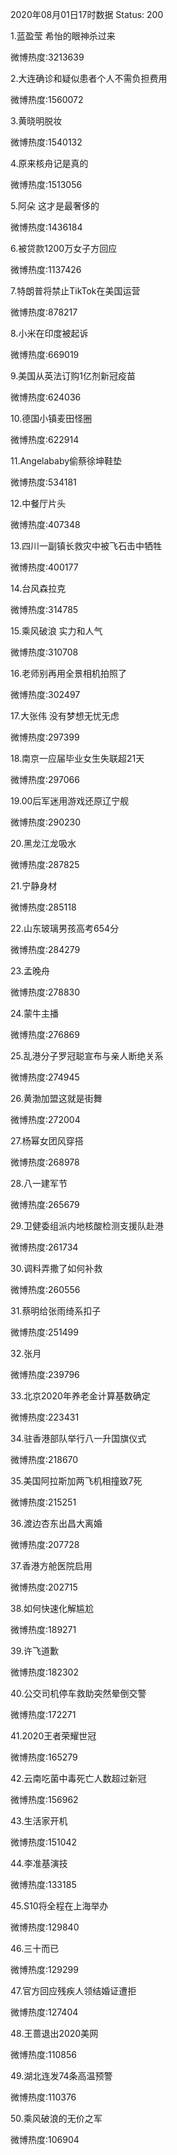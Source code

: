 2020年08月01日17时数据
Status: 200

1.蓝盈莹 希怡的眼神杀过来

微博热度:3213639

2.大连确诊和疑似患者个人不需负担费用

微博热度:1560072

3.黄晓明脱妆

微博热度:1540132

4.原来核舟记是真的

微博热度:1513056

5.阿朵 这才是最奢侈的

微博热度:1436184

6.被贷款1200万女子方回应

微博热度:1137426

7.特朗普将禁止TikTok在美国运营

微博热度:878217

8.小米在印度被起诉

微博热度:669019

9.美国从英法订购1亿剂新冠疫苗

微博热度:624036

10.德国小镇麦田怪圈

微博热度:622914

11.Angelababy偷蔡徐坤鞋垫

微博热度:534181

12.中餐厅片头

微博热度:407348

13.四川一副镇长救灾中被飞石击中牺牲

微博热度:400177

14.台风森拉克

微博热度:314785

15.乘风破浪 实力和人气

微博热度:310708

16.老师别再用全景相机拍照了

微博热度:302497

17.大张伟 没有梦想无忧无虑

微博热度:297399

18.南京一应届毕业女生失联超21天

微博热度:297066

19.00后军迷用游戏还原辽宁舰

微博热度:290230

20.黑龙江龙吸水

微博热度:287825

21.宁静身材

微博热度:285118

22.山东玻璃男孩高考654分

微博热度:284279

23.孟晚舟

微博热度:278830

24.蒙牛主播

微博热度:276869

25.乱港分子罗冠聪宣布与亲人断绝关系

微博热度:274945

26.黄渤加盟这就是街舞

微博热度:272004

27.杨幂女团风穿搭

微博热度:268978

28.八一建军节

微博热度:265679

29.卫健委组派内地核酸检测支援队赴港

微博热度:261734

30.调料弄撒了如何补救

微博热度:260556

31.蔡明给张雨绮系扣子

微博热度:251499

32.张月

微博热度:239796

33.北京2020年养老金计算基数确定

微博热度:223431

34.驻香港部队举行八一升国旗仪式

微博热度:218670

35.美国阿拉斯加两飞机相撞致7死

微博热度:215251

36.渡边杏东出昌大离婚

微博热度:207728

37.香港方舱医院启用

微博热度:202715

38.如何快速化解尴尬

微博热度:189271

39.许飞道歉

微博热度:182302

40.公交司机停车救助突然晕倒交警

微博热度:172271

41.2020王者荣耀世冠

微博热度:165279

42.云南吃菌中毒死亡人数超过新冠

微博热度:156962

43.生活家开机

微博热度:151042

44.李准基演技

微博热度:133185

45.S10将全程在上海举办

微博热度:129840

46.三十而已

微博热度:129299

47.官方回应残疾人领结婚证遭拒

微博热度:127404

48.王蔷退出2020美网

微博热度:110856

49.湖北连发74条高温预警

微博热度:110376

50.乘风破浪的无价之军

微博热度:106904

